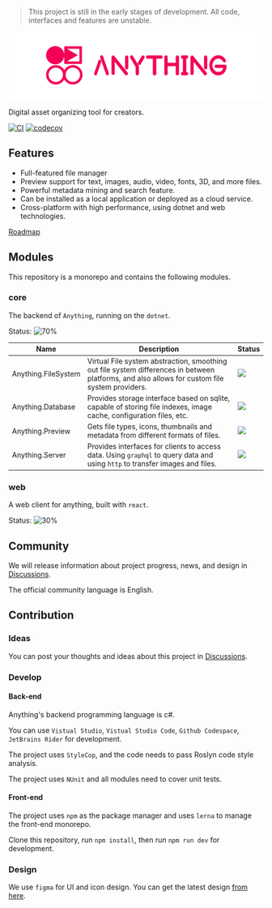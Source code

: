 > This project is still in the early stages of development. All code, interfaces and features are unstable.

<p align="center">
<img src="./banner.png" width="800px"/>
</p>

Digital asset organizing tool for creators.

[![CI](https://github.com/EYHN/Anything/actions/workflows/CI.yml/badge.svg)](https://github.com/EYHN/Anything/actions/workflows/CI.yml)
[![codecov](https://codecov.io/gh/EYHN/Anything/branch/develop/graph/badge.svg?token=J9T65C0F2N)](https://codecov.io/gh/EYHN/Anything)

## Features

* Full-featured file manager
* Preview support for text, images, audio, video, fonts, 3D, and more files.
* Powerful metadata mining and search feature.
* Can be installed as a local application or deployed as a cloud service.
* Cross-platform with high performance, using dotnet and web technologies.

[Roadmap](https://github.com/EYHN/Anything/wiki/Roadmap)

## Modules

This repository is a monorepo and contains the following modules.

### core

The backend of `Anything`, running on the `dotnet`.

Status: ![70%](https://img.shields.io/badge/developing-70%25-269539?style=flat-square)


| Name                | Description                                                                                                                                    | Status                                                            |
|---------------------|------------------------------------------------------------------------------------------------------------------------------------------------|-------------------------------------------------------------------|
| Anything.FileSystem | Virtual File system abstraction, smoothing out file system differences in between platforms, and also allows for custom file system providers. | ![](https://img.shields.io/badge/-90%25-43853d?style=flat-square) |
| Anything.Database   | Provides storage interface based on sqlite, capable of storing file indexes, image cache, configuration files, etc.                            | ![](https://img.shields.io/badge/-70%25-269539?style=flat-square) |
| Anything.Preview    | Gets file types, icons, thumbnails and metadata from different formats of files.                                                               | ![](https://img.shields.io/badge/-30%25-FF7139?style=flat-square) |
| Anything.Server     | Provides interfaces for clients to access data. Using `graphql` to query data and using `http` to transfer images and files.                   | ![](https://img.shields.io/badge/-30%25-FF7139?style=flat-square) |

### web

A web client for anything, built with `react`.

Status: ![30%](https://img.shields.io/badge/developing-30%25-FF7139?style=flat-square)

## Community

We will release information about project progress, news, and design in [Discussions](https://github.com/EYHN/Anything/discussions).

The official community language is English.

## Contribution

### Ideas

You can post your thoughts and ideas about this project in [Discussions](https://github.com/EYHN/Anything/discussions).

### Develop

#### Back-end

Anything's backend programming language is c#.

You can use `Vistual Studio`, `Vistual Studio Code`, `Github Codespace`, `JetBrains Rider` for development.

The project uses `StyleCop`, and the code needs to pass Roslyn code style analysis.

The project uses `NUnit` and all modules need to cover unit tests. 

#### Front-end

The project uses `npm` as the package manager and uses `lerna` to manage the front-end monorepo.

Clone this repository, run `npm install`, then run `npm run dev` for development.

### Design

We use `figma` for UI and icon design. You can get the latest design [from here](https://www.figma.com/file/tTRMSBrlMmXYjJ82JnBJLn/Anything).
